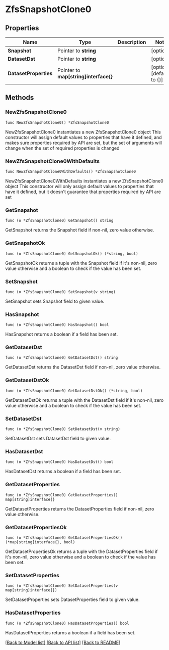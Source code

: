 # ZfsSnapshotClone0

## Properties

Name | Type | Description | Notes
------------ | ------------- | ------------- | -------------
**Snapshot** | Pointer to **string** |  | [optional] 
**DatasetDst** | Pointer to **string** |  | [optional] 
**DatasetProperties** | Pointer to **map[string]interface{}** |  | [optional] [default to {}]

## Methods

### NewZfsSnapshotClone0

`func NewZfsSnapshotClone0() *ZfsSnapshotClone0`

NewZfsSnapshotClone0 instantiates a new ZfsSnapshotClone0 object
This constructor will assign default values to properties that have it defined,
and makes sure properties required by API are set, but the set of arguments
will change when the set of required properties is changed

### NewZfsSnapshotClone0WithDefaults

`func NewZfsSnapshotClone0WithDefaults() *ZfsSnapshotClone0`

NewZfsSnapshotClone0WithDefaults instantiates a new ZfsSnapshotClone0 object
This constructor will only assign default values to properties that have it defined,
but it doesn't guarantee that properties required by API are set

### GetSnapshot

`func (o *ZfsSnapshotClone0) GetSnapshot() string`

GetSnapshot returns the Snapshot field if non-nil, zero value otherwise.

### GetSnapshotOk

`func (o *ZfsSnapshotClone0) GetSnapshotOk() (*string, bool)`

GetSnapshotOk returns a tuple with the Snapshot field if it's non-nil, zero value otherwise
and a boolean to check if the value has been set.

### SetSnapshot

`func (o *ZfsSnapshotClone0) SetSnapshot(v string)`

SetSnapshot sets Snapshot field to given value.

### HasSnapshot

`func (o *ZfsSnapshotClone0) HasSnapshot() bool`

HasSnapshot returns a boolean if a field has been set.

### GetDatasetDst

`func (o *ZfsSnapshotClone0) GetDatasetDst() string`

GetDatasetDst returns the DatasetDst field if non-nil, zero value otherwise.

### GetDatasetDstOk

`func (o *ZfsSnapshotClone0) GetDatasetDstOk() (*string, bool)`

GetDatasetDstOk returns a tuple with the DatasetDst field if it's non-nil, zero value otherwise
and a boolean to check if the value has been set.

### SetDatasetDst

`func (o *ZfsSnapshotClone0) SetDatasetDst(v string)`

SetDatasetDst sets DatasetDst field to given value.

### HasDatasetDst

`func (o *ZfsSnapshotClone0) HasDatasetDst() bool`

HasDatasetDst returns a boolean if a field has been set.

### GetDatasetProperties

`func (o *ZfsSnapshotClone0) GetDatasetProperties() map[string]interface{}`

GetDatasetProperties returns the DatasetProperties field if non-nil, zero value otherwise.

### GetDatasetPropertiesOk

`func (o *ZfsSnapshotClone0) GetDatasetPropertiesOk() (*map[string]interface{}, bool)`

GetDatasetPropertiesOk returns a tuple with the DatasetProperties field if it's non-nil, zero value otherwise
and a boolean to check if the value has been set.

### SetDatasetProperties

`func (o *ZfsSnapshotClone0) SetDatasetProperties(v map[string]interface{})`

SetDatasetProperties sets DatasetProperties field to given value.

### HasDatasetProperties

`func (o *ZfsSnapshotClone0) HasDatasetProperties() bool`

HasDatasetProperties returns a boolean if a field has been set.


[[Back to Model list]](../README.md#documentation-for-models) [[Back to API list]](../README.md#documentation-for-api-endpoints) [[Back to README]](../README.md)


